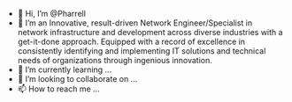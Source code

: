 - 👋 Hi, I’m @Pharrell
- 👀 I’m an Innovative, result-driven Network Engineer/Specialist in network infrastructure and development across diverse industries with a get-it-done approach. Equipped with a record of excellence in consistently identifying and implementing IT solutions and technical needs of organizations through ingenious innovation. 
- 🌱 I’m currently learning ...
- 💞️ I’m looking to collaborate on ...
- 📫 How to reach me ...

<!---
Pharrellshub/Pharrellshub is a ✨ special ✨ repository because its `README.md` (this file) appears on your GitHub profile.
You can click the Preview link to take a look at your changes.
--->
